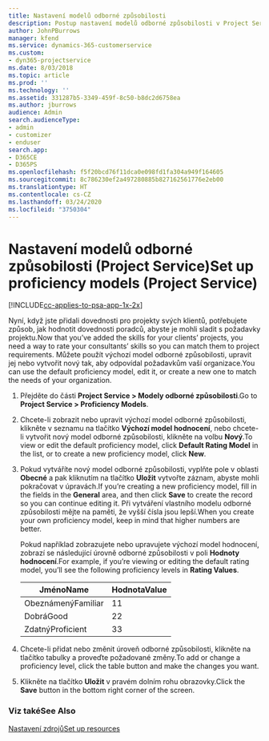 ```yaml
---
title: Nastavení modelů odborné způsobilosti
description: Postup nastavení modelů odborné způsobilosti v Project Service
author: JohnPBurrows
manager: kfend
ms.service: dynamics-365-customerservice
ms.custom:
- dyn365-projectservice
ms.date: 8/03/2018
ms.topic: article
ms.prod: ''
ms.technology: ''
ms.assetid: 331287b5-3349-459f-8c50-b8dc2d6758ea
ms.author: jburrows
audience: Admin
search.audienceType:
- admin
- customizer
- enduser
search.app:
- D365CE
- D365PS
ms.openlocfilehash: f5f20bcd76f11dca0e098fd1fa304a949f164605
ms.sourcegitcommit: 8c786230ef2a497280885b827162561776e2eb00
ms.translationtype: HT
ms.contentlocale: cs-CZ
ms.lasthandoff: 03/24/2020
ms.locfileid: "3750304"
---
```

# <a name="set-up-proficiency-models-project-service"></a><span data-ttu-id="2bd66-103">Nastavení modelů odborné způsobilosti (Project Service)</span><span class="sxs-lookup"><span data-stu-id="2bd66-103">Set up proficiency models (Project Service)</span></span>

[!INCLUDE[cc-applies-to-psa-app-1x-2x](../includes/cc-applies-to-psa-app-1x-2x.md)]

<span data-ttu-id="2bd66-104">Nyní, když jste přidali dovednosti pro projekty svých klientů, potřebujete způsob, jak hodnotit dovednosti poradců, abyste je mohli sladit s požadavky projektu.</span><span class="sxs-lookup"><span data-stu-id="2bd66-104">Now that you’ve added the skills for your clients’ projects, you need a way to rate your consultants’ skills so you can match them to project requirements.</span></span> <span data-ttu-id="2bd66-105">Můžete použít výchozí model odborné způsobilosti, upravit jej nebo vytvořit nový tak, aby odpovídal požadavkům vaší organizace.</span><span class="sxs-lookup"><span data-stu-id="2bd66-105">You can use the default proficiency model, edit it, or create a new one to match the needs of your organization.</span></span>  
  
1.  <span data-ttu-id="2bd66-106">Přejděte do části **Project Service > Modely odborné způsobilosti**.</span><span class="sxs-lookup"><span data-stu-id="2bd66-106">Go to **Project Service > Proficiency Models**.</span></span>  
  
2.  <span data-ttu-id="2bd66-107">Chcete-li zobrazit nebo upravit výchozí model odborné způsobilosti, klikněte v seznamu na tlačítko **Výchozí model hodnocení**, nebo chcete-li vytvořit nový model odborné způsobilosti, klikněte na volbu **Nový**.</span><span class="sxs-lookup"><span data-stu-id="2bd66-107">To view or edit the default proficiency model, click **Default Rating Model** in the list, or to create a new proficiency model, click **New**.</span></span>  
  
3.  <span data-ttu-id="2bd66-108">Pokud vytváříte nový model odborné způsobilosti, vyplňte pole v oblasti **Obecné** a pak kliknutím na tlačítko **Uložit** vytvořte záznam, abyste mohli pokračovat v úpravách.</span><span class="sxs-lookup"><span data-stu-id="2bd66-108">If you’re creating a new proficiency model, fill in the fields in the **General** area, and then click **Save** to create the record so you can continue editing it.</span></span> <span data-ttu-id="2bd66-109">Při vytváření vlastního modelu odborné způsobilosti mějte na paměti, že vyšší čísla jsou lepší.</span><span class="sxs-lookup"><span data-stu-id="2bd66-109">When you create your own proficiency model, keep in mind that higher numbers are better.</span></span>  
  
     <span data-ttu-id="2bd66-110">Pokud například zobrazujete nebo upravujete výchozí model hodnocení, zobrazí se následující úrovně odborné způsobilosti v poli **Hodnoty hodnocení**.</span><span class="sxs-lookup"><span data-stu-id="2bd66-110">For example, if you’re viewing or editing the default rating model, you’ll see the following proficiency levels in **Rating Values**.</span></span>  
  
    |<span data-ttu-id="2bd66-111">Jméno</span><span class="sxs-lookup"><span data-stu-id="2bd66-111">Name</span></span>|<span data-ttu-id="2bd66-112">Hodnota</span><span class="sxs-lookup"><span data-stu-id="2bd66-112">Value</span></span>|  
    |----------|-----------|  
    |<span data-ttu-id="2bd66-113">Obeznámený</span><span class="sxs-lookup"><span data-stu-id="2bd66-113">Familiar</span></span>|<span data-ttu-id="2bd66-114">1</span><span class="sxs-lookup"><span data-stu-id="2bd66-114">1</span></span>|  
    |<span data-ttu-id="2bd66-115">Dobrá</span><span class="sxs-lookup"><span data-stu-id="2bd66-115">Good</span></span>|<span data-ttu-id="2bd66-116">2</span><span class="sxs-lookup"><span data-stu-id="2bd66-116">2</span></span>|  
    |<span data-ttu-id="2bd66-117">Zdatný</span><span class="sxs-lookup"><span data-stu-id="2bd66-117">Proficient</span></span>|<span data-ttu-id="2bd66-118">3</span><span class="sxs-lookup"><span data-stu-id="2bd66-118">3</span></span>|  
  
4.  <span data-ttu-id="2bd66-119">Chcete-li přidat nebo změnit úroveň odborné způsobilosti, klikněte na tlačítko tabulky a proveďte požadované změny.</span><span class="sxs-lookup"><span data-stu-id="2bd66-119">To add or change a proficiency level, click the table button and make the changes you want.</span></span>  
  
5.  <span data-ttu-id="2bd66-120">Klikněte na tlačítko **Uložit** v pravém dolním rohu obrazovky.</span><span class="sxs-lookup"><span data-stu-id="2bd66-120">Click the **Save** button in the bottom right corner of the screen.</span></span>  
  
### <a name="see-also"></a><span data-ttu-id="2bd66-121">Viz také</span><span class="sxs-lookup"><span data-stu-id="2bd66-121">See Also</span></span>  
 [<span data-ttu-id="2bd66-122">Nastavení zdrojů</span><span class="sxs-lookup"><span data-stu-id="2bd66-122">Set up resources</span></span>](../project-service/set-up-resources.md)
